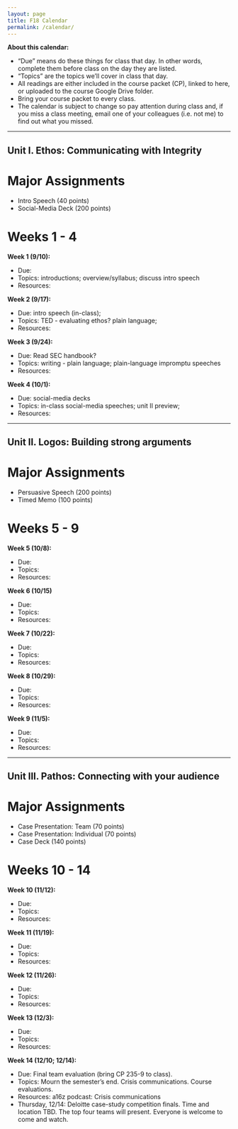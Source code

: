 ```yaml
---
layout: page
title: F18 Calendar
permalink: /calendar/
---
```


**About this calendar:**

- “Due” means do these things for class that day. In other words, complete them before class on the day they are listed.
- “Topics” are the topics we’ll cover in class that day.
- All readings are either included in the course packet (CP), linked to here, or uploaded to the course Google Drive folder.
- Bring your course packet to every class.
- The calendar is subject to change so pay attention during class and, if you miss a class meeting, email one of your colleagues (i.e. not me) to find out what you missed.

---
## Unit I. Ethos: Communicating with Integrity


# Major Assignments

- Intro Speech (40 points)
- Social-Media Deck (200 points)

# Weeks 1 - 4

**Week 1 (9/10):**

- Due: 
- Topics: introductions; overview/syllabus; discuss intro speech
- Resources: 

**Week 2 (9/17):**

- Due: intro speech (in-class); 
- Topics: TED - evaluating ethos? plain language;
- Resources: 

**Week 3 (9/24):**

- Due: Read SEC handbook?
- Topics: writing - plain language; plain-language impromptu speeches
- Resources: 

**Week 4 (10/1):**

- Due: social-media decks
- Topics: in-class social-media speeches; unit II preview; 
- Resources: 

---
## Unit II. Logos: Building strong arguments

# Major Assignments

- Persuasive Speech (200 points)
- Timed Memo (100 points)

# Weeks 5 - 9

**Week 5 (10/8):**

- Due: 
- Topics: 
- Resources: 

**Week 6 (10/15)**

- Due: 
- Topics: 
- Resources: 

**Week 7 (10/22):**

- Due: 
- Topics: 
- Resources: 

**Week 8 (10/29):**

- Due: 
- Topics: 
- Resources: 

**Week 9 (11/5):**

- Due: 
- Topics: 
- Resources:  
  
---
## Unit III. Pathos: Connecting with your audience

# Major Assignments

- Case Presentation: Team (70 points)
- Case Presentation: Individual (70 points)
- Case Deck (140 points)

# Weeks 10 - 14

**Week 10 (11/12):**

- Due: 
- Topics: 
- Resources: 

**Week 11 (11/19):**

- Due: 
- Topics: 
- Resources: 

**Week 12 (11/26):**

- Due: 
- Topics: 
- Resources: 

**Week 13 (12/3):**

- Due: 
- Topics: 
- Resources:  

**Week 14 (12/10; 12/14):**

- Due: Final team evaluation (bring CP 235-9 to class).
- Topics: Mourn the semester’s end. Crisis communications. Course evaluations.
- Resources: a16z podcast: Crisis communications
- Thursday, 12/14: Deloitte case-study competition finals. Time and location TBD. The top four teams will present. Everyone is welcome to come and watch.